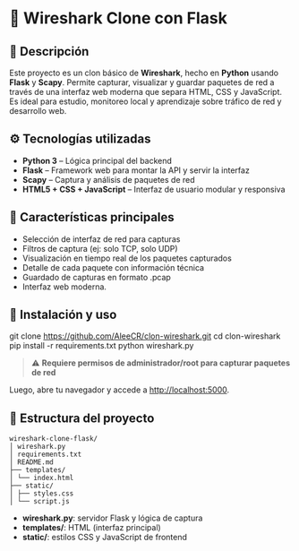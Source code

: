 # 🦈 Wireshark Clone con Flask

## 📌 Descripción

Este proyecto es un clon básico de **Wireshark**, hecho en **Python** usando **Flask** y **Scapy**. Permite capturar, visualizar y guardar paquetes de red a través de una interfaz web moderna que separa HTML, CSS y JavaScript. Es ideal para estudio, monitoreo local y aprendizaje sobre tráfico de red y desarrollo web.

## ⚙️ Tecnologías utilizadas

- **Python 3** – Lógica principal del backend
- **Flask** – Framework web para montar la API y servir la interfaz
- **Scapy** – Captura y análisis de paquetes de red
- **HTML5 + CSS + JavaScript** – Interfaz de usuario modular y responsiva

## 🌟 Características principales

- Selección de interfaz de red para capturas
- Filtros de captura (ej: solo TCP, solo UDP)
- Visualización en tiempo real de los paquetes capturados
- Detalle de cada paquete con información técnica
- Guardado de capturas en formato .pcap
- Interfaz web moderna.

## 🚀 Instalación y uso

git clone https://github.com/AleeCR/clon-wireshark.git
cd clon-wireshark
pip install -r requirements.txt
python wireshark.py



> ⚠️ **Requiere permisos de administrador/root para capturar paquetes de red**

Luego, abre tu navegador y accede a [http://localhost:5000](http://localhost:5000).

## 📂 Estructura del proyecto

```
wireshark-clone-flask/
│ wireshark.py
│ requirements.txt
│ README.md
├── templates/
│ └── index.html
├── static/
│ ├── styles.css
│ └── script.js

```

- **wireshark.py**: servidor Flask y lógica de captura
- **templates/**: HTML (interfaz principal)
- **static/**: estilos CSS y JavaScript de frontend

